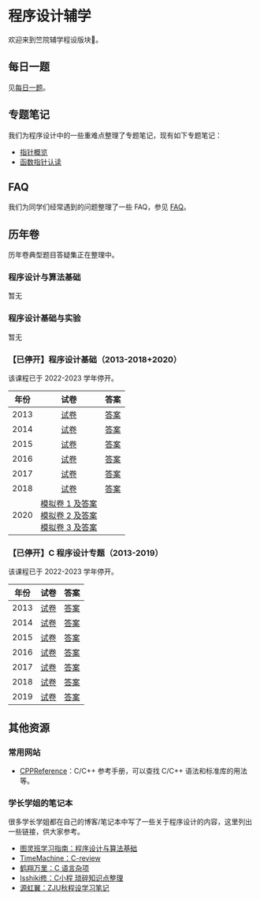 # 程序设计辅学

欢迎来到竺院辅学程设版块🤗。

## 每日一题

见[每日一题](daily/2023.md)。

## 专题笔记

我们为程序设计中的一些重难点整理了专题笔记，现有如下专题笔记：

- [指针概览](topic/pointers.md)
- [函数指针认读](topic/funcptr.md)

## FAQ

我们为同学们经常遇到的问题整理了一些 FAQ，参见 [FAQ](faq.md)。

## 历年卷

历年卷典型题目答疑集正在整理中。

### 程序设计与算法基础

暂无

### 程序设计基础与实验

暂无

### 【已停开】程序设计基础（2013-2018+2020）

该课程已于 2022-2023 学年停开。

| 年份 | 试卷 | 答案 |
| :---: | :---: | :---: |
| 2013 | [试卷](exam/fundamentals_of_programming/fp13test.pdf) | [答案](exam/fundamentals_of_programming/fp13answer.pdf) |
| 2014 | [试卷](exam/fundamentals_of_programming/fp14test.pdf) | [答案](exam/fundamentals_of_programming/fp14answer.pdf) |
| 2015 | [试卷](exam/fundamentals_of_programming/fp15test.pdf) | [答案](exam/fundamentals_of_programming/fp15answer.pdf) |
| 2016 | [试卷](exam/fundamentals_of_programming/fp16test.pdf) | [答案](exam/fundamentals_of_programming/fp16answer.pdf) |
| 2017 | [试卷](exam/fundamentals_of_programming/fp17test.pdf) | [答案](exam/fundamentals_of_programming/fp17answer.pdf) |
| 2018 | [试卷](exam/fundamentals_of_programming/fp18test.pdf) | [答案](exam/fundamentals_of_programming/fp18answer.pdf) |
| 2020 | [模拟卷 1 及答案](exam/fundamentals_of_programming/fp20simulation1.pdf) <br> [模拟卷 2 及答案](exam/fundamentals_of_programming/fp20simulation2.pdf) <br> [模拟卷 3 及答案](exam/fundamentals_of_programming/fp20simulation3.pdf) |  |

### 【已停开】C 程序设计专题（2013-2019）

该课程已于 2022-2023 学年停开。

| 年份 | 试卷 | 答案 |
| :---: | :---: | :---: |
| 2013 | [试卷](exam/lectures_on_c_programming/lcp13test.pdf) | [答案](exam/lectures_on_c_programming/lcp13answer.pdf) |
| 2014 | [试卷](exam/lectures_on_c_programming/lcp14test.pdf) | [答案](exam/lectures_on_c_programming/lcp14answer.pdf) |
| 2015 | [试卷](exam/lectures_on_c_programming/lcp15test.pdf) | [答案](exam/lectures_on_c_programming/lcp15answer.pdf) |
| 2016 | [试卷](exam/lectures_on_c_programming/lcp16test.pdf) | [答案](exam/lectures_on_c_programming/lcp16answer.pdf) |
| 2017 | [试卷](exam/lectures_on_c_programming/lcp17test.pdf) | [答案](exam/lectures_on_c_programming/lcp17answer.pdf) |
| 2018 | [试卷](exam/lectures_on_c_programming/lcp18test.pdf) | [答案](exam/lectures_on_c_programming/lcp18answer.pdf) |
| 2019 | [试卷](exam/lectures_on_c_programming/lcp19test.pdf) | [答案](exam/lectures_on_c_programming/lcp19answer.pdf) |

## 其他资源

### 常用网站

- [CPPReference](https://zh.cppreference.com/w/)：C/C++ 参考手册，可以查找 C/C++ 语法和标准库的用法等。

### 学长学姐的笔记本

很多学长学姐都在自己的博客/笔记本中写了一些关于程序设计的内容，这里列出一些链接，供大家参考。

- [图灵班学习指南：程序设计与算法基础](https://zju-turing.github.io/TuringCourses/major_basic/programming/)
- [TimeMachine：C-review](https://zhoutimemachine.github.io/2022/07/07/2021/C-review/)
- [鹤翔万里：C 语言杂项](https://note.tonycrane.cc/cs/pl/c_cpp/c/)
- [Isshiki修：C小程 琐碎知识点整理](https://note.isshikih.top/cour_note/D1QD_CXiaoCheng/)
- [源虹翼：ZJU秋程设学习笔记](https://www.cnblogs.com/yuanhongyi/p/17329921.html)